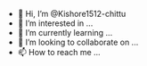 - 👋 Hi, I’m @Kishore1512-chittu
- 👀 I’m interested in ...
- 🌱 I’m currently learning ...
- 💞️ I’m looking to collaborate on ...
- 📫 How to reach me ...

<!---
Kishore1512-chittu/Kishore1512-chittu is a ✨ special ✨ repository because its `README.md` (this file) appears on your GitHub profile.
You can click the Preview link to take a look at your changes.
--->
